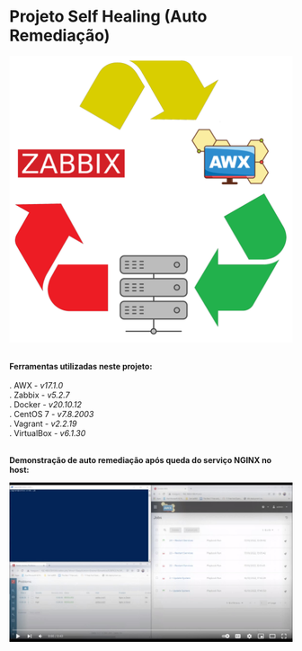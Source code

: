 # Projeto Self Healing (Auto Remediação) #

<kbd>
    <img src="https://github.com/fabiokerber/lab/blob/main/images/self_healing.png">
</kbd>
<br />
<br />

**Ferramentas utilizadas neste projeto:**<br>
<br />
. AWX - *v17.1.0*<br>
. Zabbix - *v5.2.7*<br>
. Docker - *v20.10.12*<br>
. CentOS 7 - *v7.8.2003*<br>
. Vagrant - *v2.2.19*<br>
. VirtualBox - *v6.1.30*<br>
<br />

**Demonstração de auto remediação após queda do serviço NGINX no host:**<br>

[![Watch the video](https://github.com/fabiokerber/lab/blob/main/images/youtube_image.jpg)](https://www.youtube.com/watch?v=vT41HjsrEJU)